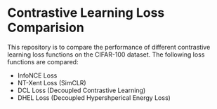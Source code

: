 # Contrastive Learning Loss Comparision

This repository is to compare the performance of different contrastive learning loss functions on the CIFAR-100 dataset. The following loss functions are compared:
* InfoNCE Loss
* NT-Xent Loss (SimCLR)
* DCL Loss (Decoupled Contrastive Learning)
* DHEL Loss (Decoupled Hypershperical Energy Loss)